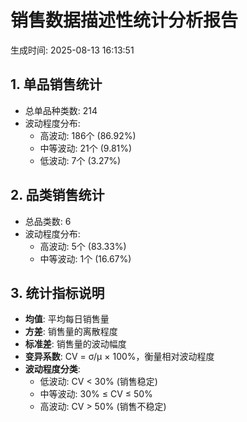 # 销售数据描述性统计分析报告

生成时间: 2025-08-13 16:13:51

## 1. 单品销售统计

- 总单品种类数: 214
- 波动程度分布:
  - 高波动: 186个 (86.92%)
  - 中等波动: 21个 (9.81%)
  - 低波动: 7个 (3.27%)

## 2. 品类销售统计

- 总品类数: 6
- 波动程度分布:
  - 高波动: 5个 (83.33%)
  - 中等波动: 1个 (16.67%)

## 3. 统计指标说明

- **均值**: 平均每日销售量
- **方差**: 销售量的离散程度
- **标准差**: 销售量的波动幅度
- **变异系数**: CV = σ/μ × 100%，衡量相对波动程度
- **波动程度分类**:
  - 低波动: CV < 30% (销售稳定)
  - 中等波动: 30% ≤ CV ≤ 50%
  - 高波动: CV > 50% (销售不稳定)
